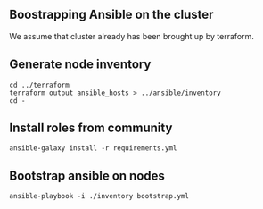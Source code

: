Boostrapping Ansible on the cluster
-----------------------------------

We assume that cluster already has been brought up by terraform.

## Generate node inventory

    cd ../terraform
    terraform output ansible_hosts > ../ansible/inventory
    cd -

## Install roles from community

	ansible-galaxy install -r requirements.yml

## Bootstrap ansible on nodes

    ansible-playbook -i ./inventory bootstrap.yml
